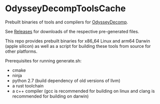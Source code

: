# OdysseyDecompToolsCache
Prebuilt binaries of tools and compilers for [OdysseyDecomp](https://github.com/MonsterDruide1/OdysseyDecomp).

See [Releases](https://github.com/MonsterDruide1/OdysseyDecompToolsCache/releases) for downloads of the respective pre-generated files.

This repo provides prebuilt binaries for x86_64 Linux and arm64 Darwin (apple silicon) as well as a script for building these tools from source for other platforms.

Prerequisites for running generate.sh:
  * cmake
  * ninja
  * python 2.7 (build dependency of old versions of llvm)
  * a rust toolchain
  * a c++ compiler (gcc is recommended for building on linux and clang is recommended for building on darwin)
